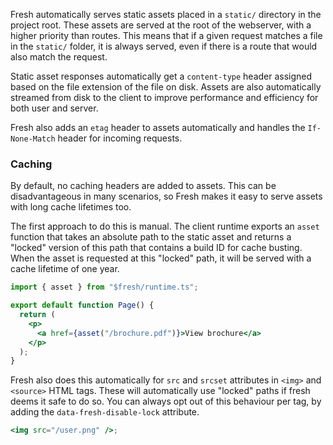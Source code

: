 Fresh automatically serves static assets placed in a `static/` directory in the
project root. These assets are served at the root of the webserver, with a
higher priority than routes. This means that if a given request matches a file
in the `static/` folder, it is always served, even if there is a route that
would also match the request.

Static asset responses automatically get a `content-type` header assigned based
on the file extension of the file on disk. Assets are also automatically
streamed from disk to the client to improve performance and efficiency for both
user and server.

Fresh also adds an `etag` header to assets automatically and handles the
`If-None-Match` header for incoming requests.

### Caching

By default, no caching headers are added to assets. This can be disadvantageous
in many scenarios, so Fresh makes it easy to serve assets with long cache
lifetimes too.

The first approach to do this is manual. The client runtime exports an `asset`
function that takes an absolute path to the static asset and returns a "locked"
version of this path that contains a build ID for cache busting. When the asset
is requested at this "locked" path, it will be served with a cache lifetime of
one year.

```jsx
import { asset } from "$fresh/runtime.ts";

export default function Page() {
  return (
    <p>
      <a href={asset("/brochure.pdf")}>View brochure</a>
    </p>
  );
}
```

Fresh also does this automatically for `src` and `srcset` attributes in `<img>`
and `<source>` HTML tags. These will automatically use "locked" paths if fresh
deems it safe to do so. You can always opt out of this behaviour per tag, by
adding the `data-fresh-disable-lock` attribute.

```jsx
<img src="/user.png" />;
```
